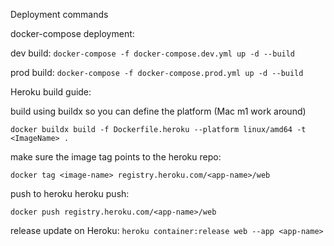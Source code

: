 Deployment commands

docker-compose deployment:

dev build: ```docker-compose -f docker-compose.dev.yml up -d --build```

prod build: ```docker-compose -f docker-compose.prod.yml up -d --build```

Heroku build guide:

build using buildx so you can define the platform (Mac m1 work around)

```docker buildx build -f Dockerfile.heroku --platform linux/amd64 -t <ImageName> .```

make sure the image tag points to the heroku repo:

```docker tag <image-name> registry.heroku.com/<app-name>/web```

push to heroku heroku push:

```docker push registry.heroku.com/<app-name>/web```

release update on Heroku:
```heroku container:release web --app <app-name>```
